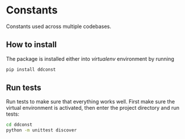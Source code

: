 # Constants
Constants used across multiple codebases.

## How to install
The package is installed either into *virtualenv* environment by running

```bash
pip install ddconst
```

## Run tests
Run tests to make sure that everything works well. First make sure the virtual environment is activated, then enter the project directory and run tests:

```bash
cd ddconst
python -m unittest discover
```
